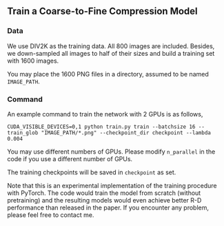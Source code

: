 ## Train a Coarse-to-Fine Compression Model

### Data
We use DIV2K as the training data. All 800 images are included. Besides, we down-sampled all images to half of their sizes and build a training set with 1600 images.

You may place the 1600 PNG files in a directory, assumed to be named ```IMAGE_PATH```.

### Command
An example command to train the network with 2 GPUs is as follows,

```CUDA_VISIBLE_DEVICES=0,1 python train.py train --batchsize 16 --train_glob "IMAGE_PATH/*.png" --checkpoint_dir checkpoint --lambda 0.004```

You may use different numbers of GPUs. Please modify ```n_parallel``` in the code if you use a different number of GPUs.

The training checkpoints will be saved in ```checkpoint``` as set.

Note that this is an experimental implementation of the training procedure with PyTorch. The code would train the model from scratch (without pretraining) and the resulting models would even achieve better R-D performance than released in the paper. If you encounter any problem, please feel free to contact me.
